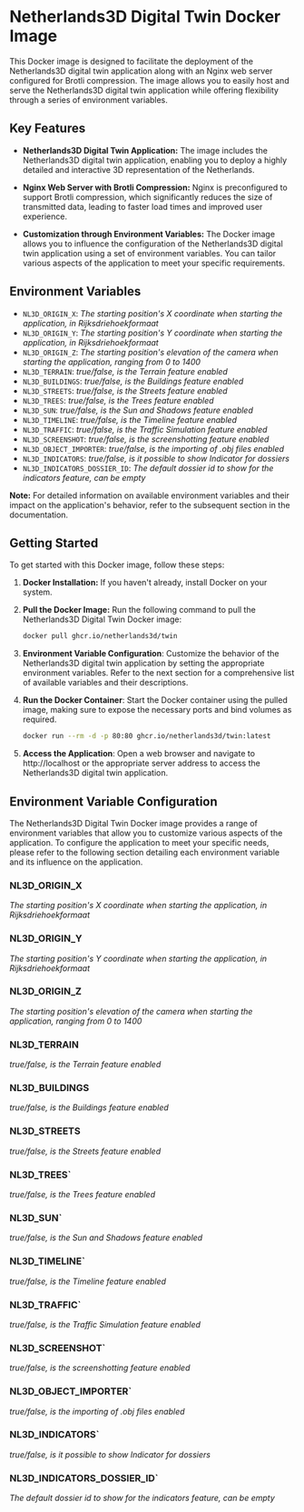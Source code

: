 # Netherlands3D Digital Twin Docker Image

This Docker image is designed to facilitate the deployment of the Netherlands3D digital twin application along with an
Nginx web server configured for Brotli compression. The image allows you to easily host and serve the Netherlands3D
digital twin application while offering flexibility through a series of environment variables.

## Key Features

- **Netherlands3D Digital Twin Application:** The image includes the Netherlands3D digital twin application, enabling
  you to deploy a highly detailed and interactive 3D representation of the Netherlands.

- **Nginx Web Server with Brotli Compression:** Nginx is preconfigured to support Brotli compression, which
  significantly reduces the size of transmitted data, leading to faster load times and improved user experience.

- **Customization through Environment Variables:** The Docker image allows you to influence the configuration of the
  Netherlands3D digital twin application using a set of environment variables. You can tailor various aspects of the
  application to meet your specific requirements.

## Environment Variables

- `NL3D_ORIGIN_X`: *The starting position's X coordinate when starting the application, in Rijksdriehoekformaat*
- `NL3D_ORIGIN_Y`: *The starting position's Y coordinate when starting the application, in Rijksdriehoekformaat*
- `NL3D_ORIGIN_Z`: *The starting position's elevation of the camera when starting the application, ranging from 0 to 1400*
- `NL3D_TERRAIN`: *true/false, is the Terrain feature enabled*
- `NL3D_BUILDINGS`: *true/false, is the Buildings feature enabled*
- `NL3D_STREETS`: *true/false, is the Streets feature enabled*
- `NL3D_TREES`: *true/false, is the Trees feature enabled*
- `NL3D_SUN`: *true/false, is the Sun and Shadows feature enabled*
- `NL3D_TIMELINE`: *true/false, is the Timeline feature enabled*
- `NL3D_TRAFFIC`: *true/false, is the Traffic Simulation feature enabled*
- `NL3D_SCREENSHOT`: *true/false, is the screenshotting feature enabled*
- `NL3D_OBJECT_IMPORTER`: *true/false, is the importing of .obj files enabled*
- `NL3D_INDICATORS`: *true/false, is it possible to show Indicator for dossiers*
- `NL3D_INDICATORS_DOSSIER_ID`: *The default dossier id to show for the indicators feature, can be empty*

**Note:** For detailed information on available environment variables and their impact on the application's behavior,
refer to the subsequent section in the documentation.

## Getting Started

To get started with this Docker image, follow these steps:

1. **Docker Installation:** If you haven't already, install Docker on your system.

2. **Pull the Docker Image:** Run the following command to pull the Netherlands3D Digital Twin Docker image:

   ```bash
   docker pull ghcr.io/netherlands3d/twin
   ```

3. **Environment Variable Configuration**: Customize the behavior of the Netherlands3D digital twin application by
   setting the appropriate environment variables. Refer to the next section for a comprehensive list of available
   variables and their descriptions.

4. **Run the Docker Container**: Start the Docker container using the pulled image, making sure to expose the necessary
   ports and bind volumes as required.

   ```bash
   docker run --rm -d -p 80:80 ghcr.io/netherlands3d/twin:latest
   ```

5. **Access the Application**: Open a web browser and navigate to http://localhost or the appropriate server address to
   access the Netherlands3D digital twin application.

## Environment Variable Configuration

The Netherlands3D Digital Twin Docker image provides a range of environment variables that allow you to customize
various aspects of the application. To configure the application to meet your specific needs, please refer to the
following section detailing each environment variable and its influence on the application.

### NL3D_ORIGIN_X

*The starting position's X coordinate when starting the application, in Rijksdriehoekformaat*

### NL3D_ORIGIN_Y

*The starting position's Y coordinate when starting the application, in Rijksdriehoekformaat*

### NL3D_ORIGIN_Z

*The starting position's elevation of the camera when starting the application, ranging from 0 to 1400*

### NL3D_TERRAIN

*true/false, is the Terrain feature enabled*

### NL3D_BUILDINGS

*true/false, is the Buildings feature enabled*

### NL3D_STREETS

*true/false, is the Streets feature enabled*

### NL3D_TREES`

*true/false, is the Trees feature enabled*

### NL3D_SUN`

*true/false, is the Sun and Shadows feature enabled*

### NL3D_TIMELINE`

*true/false, is the Timeline feature enabled*

### NL3D_TRAFFIC`

*true/false, is the Traffic Simulation feature enabled*

### NL3D_SCREENSHOT`

*true/false, is the screenshotting feature enabled*

### NL3D_OBJECT_IMPORTER`

*true/false, is the importing of .obj files enabled*

### NL3D_INDICATORS`

*true/false, is it possible to show Indicator for dossiers*

### NL3D_INDICATORS_DOSSIER_ID`

*The default dossier id to show for the indicators feature, can be empty*
